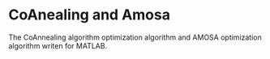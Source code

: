 # CoAnealing and Amosa
The CoAnnealing algorithm optimization algorithm and AMOSA optimization algorithm  writen for MATLAB.   
